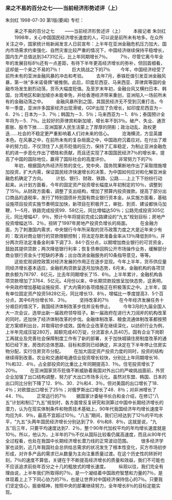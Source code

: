 ### 来之不易的百分之七——当前经济形势述评（上）
朱剑红
1998-07-30
第1版(要闻)
专栏：

　　来之不易的百分之七
　　——当前经济形势述评（上）
　　本报记者  朱剑红
　　1998年，关心中国国民经济增长速度的人，可以说是前所未有地多。在众所关注之中，国家统计局新闻发言人日前宣布：上半年在亚洲金融危机压力加大、国内市场需求约束强化、自然灾害比较严重的情况下，中国经济继续保持平稳增长，国内生产总值达到34731亿元，比上年同期增长7％。
　　7％，尽管它离今年全年的发展目标8％还有一点差距，有待下半年更高经济增长的弥补，但回首细看，这却是一个来之不易的7％！
　　巨大挑战之下的7％
　　今年，中国经济经受了前所未有的亚洲金融风暴的冲击和考验。
　　去年7月，泰铢贬值引发亚洲金融风暴，第一块“多米诺骨牌”被推倒。此后，印度尼西亚、马来西亚、菲律宾等国的金融市场发生剧烈动荡，货币大幅度贬值。及至岁末年初，金融台风又横扫日本、韩国，台湾地区和新加坡亦未能幸免，并给香港经济带来重创，亚洲陷入一场前所未有的金融动荡之中。
　　金融风暴所到之国，其国民经济无不受到沉重打击。今年一季度，亚洲许多国家经济出现滑坡，GDP出现了负增长，如印度尼西亚为－6．2％；日本为－3．7％；韩国为－3．5％；马来西亚为－1．8％；泰国预计全年将为－5．7％。比较好的菲律宾和新加坡，增长率不到3％。破产、失业、通货膨胀、股市下挫……亚洲国家人民生活蒙上了厚厚的阴影；政治动乱、政权更迭……社会的不稳定更严重影响着人们对未来的信心。
　　沧海横流，方显英雄本色。在风暴之中，在前所未有的复杂局面之中，中国政府沉着应对。在付出了艰辛的努力后，不仅顶住了人民币贬值的压力，保持了汇率稳定，为制止亚洲金融危机的进一步恶化作出了牺牲和贡献，而且还实现了本国国民经济7％的增长率，提高了中国的国际地位，赢得了国际社会的高度评价。
　　非常努力下的7％
　　年初，根据国内外经济形势的变化，党中央、国务院果断地作出了采取措施增加投资，扩大内需，保证国民经济快速增长的决策，为中国如何应对和化解亚洲金融危机确定了方向。
　　计划、银行、财政、铁路、公路……上上下下纷纷行动起来。从计划方面看，今年的固定资产投资增长幅度从年初制定的10％，调整到了15％。从财政方面看，调整了支出结构，增加了预算内投资拨款。提高了部分出口商品的退税率，发行了特别国债补充国有商业银行资本金。从实施方面看，基础设施项目投资实施节奏明显加快，新项目在积极开工，审批、到资、建设都快马加鞭，1—5月，铁路完成投资99．58亿元，同比增幅达50％；公路完成投资305亿元，同比增幅47．9％，预计今年将提前完成公路建设的“九五”规划目标；房地产投资增幅达15．2％，扭转了1997年房地产投资负增长的局面。
　　在金融方面，为了刺激国内需求，中央银行今年所采取的货币政策力度之大是近年来少有的：取消对商业银行的贷款限额控制；将法定存款准备金率从13％降低到8％，并分两次将法定准备金利率下调了3．84个百分点，以期增加商业银行的可贷资金，鼓励其提供贷款；两次降低银行利率；恢复债券回购公开市场操作业务，缓解部分商业银行资金头寸短缺的矛盾；出台改进金融服务的10条指导意见，等等。
　　这些宏观调控政策对经济发展的作用正在逐步显现。今年上半年，货币供应量同经济增长基本适应，金融机构贷款呈逐月加快态势，6月末，金融机构的各项贷款余额为78797．6亿元，比去年同期增长了15．6％。上半年累计，金融机构各项贷款增加了3764．5亿元。4月份以来，中长期贷款投放呈加快态势，这表明，中央政府增加基础设施投资、扩大内需的各项措施正在积极落实之中。上半年，国有单位固定资产投资5828亿元，同比增长13．8％，增幅比一季度提高3．5个百分点，其中6月份增长16．3％。
　　坚持改革的7％
　　在今年经济发展任务十分艰巨的情况下，我国经济体制改革步伐并没有停止。
　　今年3月的九届全国人大一次会议，选举出新一届政府领导班子。新一届政府在进行大刀阔斧的机构改革的同时，还加快了经济体制改革的步伐。金融体制改革、粮食流通体制改革都按预定方案顺利出台，并取得初步成效。国有企业改革在继续深化，以纺织行业为例，上半年完成压锭280万，超额完成40万锭，分流富余人员40万。国有企业下岗职工再就业及完善社会保障制度工作有了新的部署，关于加快城镇住房制度改革的通知已经下发，房改的总体思路、目标和原则已经确定，并决定在下半年停止住房实物分配，实行住房货币分配。
　　在加大固定资产投资力度的同时，投资的结构继续得到改善。农业和交通邮电通信业投资增长较快，分别比上年同期增长16．1％和32．4％，占全部投资的比重比上年同期提高3．1％。住宅投资增长了20％。
　　在亚洲国家货币贬值不断威胁着我国对外出口的严峻挑战面前，外贸企业加强了出口结构调整，努力扩大出口市场多元化。虽然对东盟、韩国、日本的出口同比分别下降了12．9％、30．2％和4．3％，但对美国的出口增长了18．4％；对欧盟出口增长了25％；对俄罗斯出口增长了48．8％；对非洲增长了44．1％。
　　正常运行的7％
　　据国家计委秘书长白和金介绍，在修订“八五”计划和制订“九五”规划时，各方面曾反复研究和测算过中国中长期经济增长的潜力，认为在现实体制条件和物质技术基础上，90年代我国经济年均增长速度平均应为8．9％，最高不宜超过10％。“八五”期间，我们已经达到了12％的平均水平，“九五”头两年国民经济增长分别达到了9．6％和8．8％，这就是说，“九五”后三年，只要平均速度达到7．2％，整个90年代加权平均的年均增长速度就是10％。所以，他认为，上半年的7％不仅从国际比较看仍属高速度，而且从90年代全过程看，也处在我国中长期经济增长潜力线的正常波动范围。
　　很多经济学家也谈到，近几年我国社会总供给总需求的状况发生了根本性变化，买方市场初步形成，对许多产品的需求已从数量为主向注重质量过渡。在这个历史性的转折时刻，7％的速度不算低，关键在于不断提高经济增长的质量和效益，我们不可能也不应该追求前些年百分之十几的粗放式的增长速度。
　　纵观以往，我们完全有理由说，上半年我们所取得的7％，是一个凝结着中国政府智慧和力量的7％，是体现着上上下下同心协力的7％，也是让世界对中国经济保持信心的7％。只要我们坚定信心，振奋精神，按照中央的部署继续努力，全年增长8％的目标定能实现。
